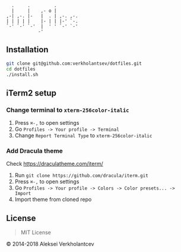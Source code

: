 ```
  .     .         .
  |     |    ,- o |
,-| ,-. |-   |  . | ,-. ,-.
| | | | |    |- | | |-' `-.
`-' `-' `-'  |  ' ' `-' `-'
            -'
```

## Installation

```bash
git clone git@github.com:verkholantsev/dotfiles.git
cd dotfiles
./install.sh
```

## iTerm2 setup

### Change terminal to `xterm-256color-italic`

1. Press `⌘-,` to open settings
2. Go `Profiles -> Your profile -> Terminal`
3. Change `Report Terminal Type` to `xterm-256color-italic`

### Add Dracula theme

Check https://draculatheme.com/iterm/

1. Run `git clone https://github.com/dracula/iterm.git`
2. Press `⌘-,` to open settings
3. Go `Profiles -> Your profile -> Colors -> Color presets... -> Import`
4. Import theme from cloned repo

## License

> MIT License

&copy; 2014-2018 Aleksei Verkholantcev
